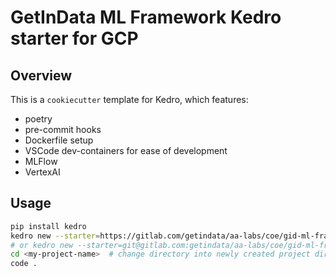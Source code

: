 # GetInData ML Framework Kedro starter for GCP

## Overview
This is a `cookiecutter` template for Kedro, which features:
  * poetry
  * pre-commit hooks
  * Dockerfile setup
  * VSCode dev-containers for ease of development
  * MLFlow
  * VertexAI

## Usage
```bash
pip install kedro
kedro new --starter=https://gitlab.com/getindata/aa-labs/coe/gid-ml-framework-starter.git --checkout=local-gcp
# or kedro new --starter=git@gitlab.com:getindata/aa-labs/coe/gid-ml-framework-starter.git  --checkout=local-gcp
cd <my-project-name>  # change directory into newly created project directory
code .
```
